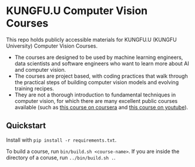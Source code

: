 # KUNGFU.U Computer Vision Courses

This repo holds publicly accessible materials for KUNGFU.U (KUNGFU University) Computer Vision Courses.

- The courses are designed to be used by machine learning engineers, data scientists and software engineers who want to learn more about AI and computer vision.
- The courses are project based, with coding practices that walk through the practical steps of building computer vision models and evolving training recipes.
- They are not a thorough introduction to fundamental techniques in computer vision, for which there are many excellent public courses available (such as [this course on coursera](https://www.coursera.org/lecture/convolutional-neural-networks/computer-vision-Ob1nR) and [this course on youtube](https://www.youtube.com/channel/UCf0WB91t8Ky6AuYcQV0CcLw)).

## Quickstart

Install with `pip install -r requirements.txt`.

To build a course, run `bin/build.sh <course-name>`. If you are inside the directory of a coruse, run `../bin/build.sh .`.
